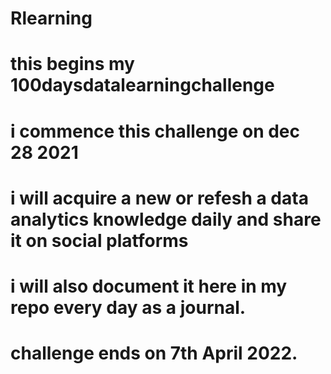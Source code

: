 # Rlearning
# this begins my 100daysdatalearningchallenge
# i commence this challenge on dec 28 2021
# i will acquire a new or refesh a data analytics knowledge daily and share it on social platforms
# i will also document it here in my repo every day as a journal.
# challenge ends on 7th April 2022.
